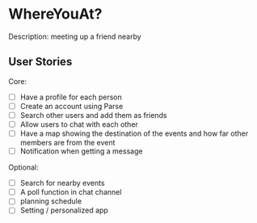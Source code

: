 # WhereYouAt?

Description:
meeting up a friend nearby                                                                       

## User Stories

Core:
- [ ] Have a profile for each person
- [ ] Create an account using Parse
- [ ] Search other users and add them as friends
- [ ] Allow users to chat with each other
- [ ] Have a map showing the destination of the events and how far other members are from the event
- [ ] Notification when getting a message

Optional:
- [ ] Search for nearby events
- [ ] A poll function in chat channel
- [ ] planning schedule
- [ ] Setting / personalized app
